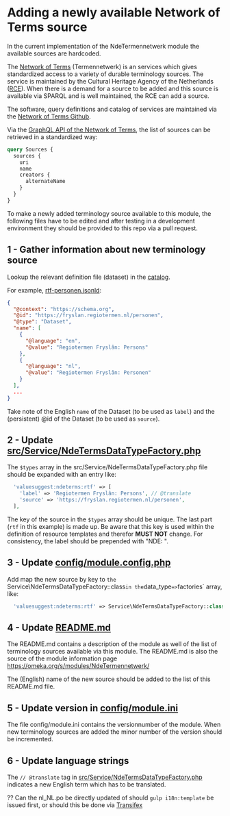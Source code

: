 # Adding a newly available Network of Terms source

In the current implementation of the NdeTermennetwerk module the available sources are hardcoded.

The [Network of Terms](https://termennetwerk.netwerkdigitaalerfgoed.nl/en) (Termennetwerk) is an services which gives standardized access to a variety of durable terminology sources. The service is maintained by the Cultural Heritage Agency of the Netherlands ([RCE](https://english.cultureelerfgoed.nl/)). When there is a demand for a source to be added and this source is available via SPARQL and is well maintained, the RCE can add a source.

The software, query definitions and catalog of services are maintained via the [Network of Terms Github](https://github.com/netwerk-digitaal-erfgoed/network-of-terms/tree/master/packages/network-of-terms-catalog/catalog/datasets).

Via the [GraphQL API of the Network of Terms](https://termennetwerk-api.netwerkdigitaalerfgoed.nl/graphiql), the list of sources can be retrieved in a standardized way:

```graphql
query Sources {
  sources {
    uri
    name
    creators {
      alternateName
    }
  }
}
```

To make a newly added terminology source available to this module, the following files have to be edited and after testing in a development environment they should be provided to this repo via a pull request.

## 1 - Gather information about new terminology source

Lookup the relevant definition file (dataset) in the [catalog](https://github.com/netwerk-digitaal-erfgoed/network-of-terms/tree/master/packages/network-of-terms-catalog/catalog/datasets). 

For example, [rtf-personen.jsonld](https://github.com/netwerk-digitaal-erfgoed/network-of-terms/blob/master/packages/network-of-terms-catalog/catalog/datasets/rtf-personen.jsonld):
```json
{
  "@context": "https://schema.org",
  "@id": "https://fryslan.regiotermen.nl/personen",
  "@type": "Dataset",
  "name": [
    {
      "@language": "en",
      "@value": "Regiotermen Fryslân: Persons"
    },
    {
      "@language": "nl",
      "@value": "Regiotermen Fryslân: Personen"
    }
  ],
  ...
}
```
Take note of the English `name` of the Dataset (to be used as `label`) and the (persistent) @id of the Dataset (to be used as `source`).

## 2 - Update [src/Service/NdeTermsDataTypeFactory.php](src/Service/NdeTermsDataTypeFactory.php)

The `$types` array in the src/Service/NdeTermsDataTypeFactory.php file should be expanded with an entry like:

```php
  'valuesuggest:ndeterms:rtf' => [
    'label' => 'Regiotermen Fryslân: Persons', // @translate
    'source' => 'https://fryslan.regiotermen.nl/personen',
  ],
```

The key of the source in the `$types` array should be unique. The last part (`rtf` in this example) is made up. Be aware that this key is used within the definition of resource templates and therefor **MUST NOT** change. For consistency, the label should be prepended with "NDE: ".

## 3 - Update [config/module.config.php](config/module.config.php)

Add map the new source by key to `the `Service\NdeTermsDataTypeFactory::class` in the `data_type` => `factories` array, like:

```php
  'valuesuggest:ndeterms:rtf' => Service\NdeTermsDataTypeFactory::class,
```

## 4 - Update [README.md](README.md)

The README.md contains a description of the module as well of the list of terminology sources available via this module. The README.md is also the source of the module information page https://omeka.org/s/modules/NdeTermennetwerk/

The (English) name of the new source should be added to the list of this README.md file.

## 5 - Update version in [config/module.ini](config/module.ini)

The file config/module.ini contains the versionnumber of the module. When new terminology sources are added the minor number of the version should be incremented.

## 6 - Update language strings


The `// @translate` tag in [src/Service/NdeTermsDataTypeFactory.php](src/Service/NdeTermsDataTypeFactory.php) indicates a new English term which has to be translated.

?? Can the nl_NL.po be directly updated of should `gulp i18n:template` be issued first, or should this be done via [Transifex](https://app.transifex.com/omeka/omeka-s/translate/#nl_NL/module-NdeTermennetwerk)